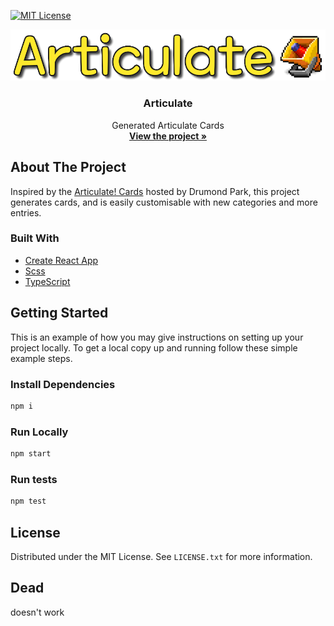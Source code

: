 [![MIT License][license-shield]][license-url]

<div align="center">
  <a href="https://github.com/yzAlvin/articulate">
    <img src="public/assets/Articulate.png" alt="Logo">
  </a>

<h3 align="center">Articulate</h3>

  <p align="center">
    Generated Articulate Cards
    <br />
    <a href="https://yzAlv.in/articulate"><strong>View the project »</strong></a>
    <br />
  </p>
</div>

## About The Project

Inspired by the [Articulate! Cards](https://www.drumondpark.com/articulate_cards) hosted by Drumond Park, this project generates cards, and is easily customisable with new categories and more entries.

### Built With

* [Create React App](https://nextjs.org/https://create-react-app.dev/)
* [Scss](https://sass-lang.com/)
* [TypeScript](https://www.typescriptlang.org/)

## Getting Started

This is an example of how you may give instructions on setting up your project locally.
To get a local copy up and running follow these simple example steps.

### Install Dependencies

```sh
npm i
```

### Run Locally

```sh
npm start
```

### Run tests

```sh
npm test
```

## License

Distributed under the MIT License. See `LICENSE.txt` for more information.

[license-shield]: https://img.shields.io/github/license/yzAlvin/articulate.svg?style=for-the-badge
[license-url]: https://github.com/yzAlvin/articulate/blob/master/LICENSE.txt

## Dead

doesn't work